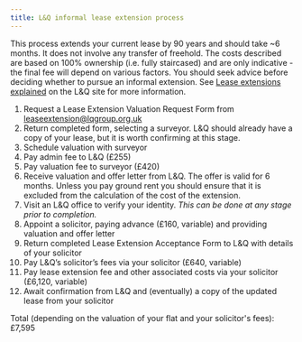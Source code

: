 ```yaml
---
title: L&Q informal lease extension process
---
```


This process extends your current lease by 90 years and should take ~6 months. It does not involve any transfer of freehold. The costs described are based on 100% ownership (i.e. fully staircased) and are only indicative - the final fee will depend on various factors. You should seek advice before deciding whether to pursue an informal extension. See [Lease extensions explained](https://www.lqgroup.org.uk/manage-your-home/homeowners/your-lease-explained/lease-extensions-explained/) on the L&Q site for more information.

1. Request a Lease Extension Valuation Request Form from leaseextension@lqgroup.org.uk
2. Return completed form, selecting a surveyor. L&Q should already have a copy of your lease, but it is worth confirming at this stage.
3. Schedule valuation with surveyor
4. Pay admin fee to L&Q (£255)
5. Pay valuation fee to surveyor (£420)
6. Receive valuation and offer letter from L&Q. The offer is valid for 6 months. Unless you pay ground rent you should ensure that it is excluded from the calculation of the cost of the extension.
7. Visit an L&Q office to verify your identity. _This can be done at any stage prior to completion._
8. Appoint a solicitor, paying advance (£160, variable) and providing valuation and offer letter
9. Return completed Lease Extension Acceptance Form to L&Q with details of your solicitor
10. Pay L&Q’s solicitor’s fees via your solicitor (£640, variable)
11. Pay lease extension fee and other associated costs via your solicitor (£6,120, variable)
12. Await confirmation from L&Q and (eventually) a copy of the updated lease from your solicitor

Total (depending on the valuation of your flat and your solicitor's fees): £7,595
